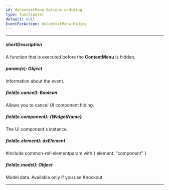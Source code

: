 ```yaml
---
id: dxContextMenu.Options.onHiding
type: function(e)
default: null
EventForAction: dxContextMenu.hiding
---
```

---
##### shortDescription
A function that is executed before the **ContextMenu** is hidden.

##### param(e): Object
Information about the event.

##### field(e.cancel): Boolean
Allows you to cancel UI component hiding.

##### field(e.component): {WidgetName}
The UI component's instance.

##### field(e.element): dxElement
#include common-ref-elementparam with { element: "component" }

##### field(e.model): Object
Model data. Available only if you use Knockout.

---
